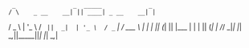      _                _  _____             _ 
    / \    _ __    __| || ____| _ __    __| |
   / _ \  | '_ \  / _` ||  _|  | '_ \  / _` |
  / ___ \ | | | || (_| || |___ | | | || (_| |
 /_/   \_\|_| |_| \__,_||_____||_| |_| \__,_|
                                             
